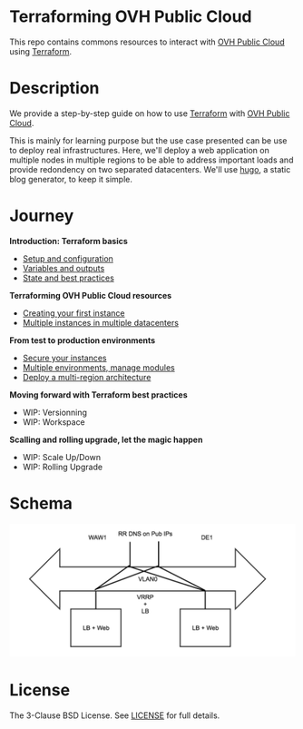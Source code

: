 # Terraforming OVH Public Cloud 

This repo contains commons resources to interact with [OVH Public Cloud](https://www.ovh.com/world/public-cloud/instances/) using [Terraform](https://www.terraform.io/). 

# Description

We provide a step-by-step guide on how to use [Terraform](https://www.terraform.io/) with [OVH Public Cloud](https://www.ovh.com/world/public-cloud/instances/).

This is mainly for learning purpose but the use case presented can be use to deploy real infrastructures. Here, we'll deploy a web application on multiple nodes in multiple regions to be able to address important loads and provide redondency on two separated datacenters. We'll use [hugo](https://gohugo.io/), a static blog generator, to keep it simple.


# Journey

**Introduction: Terraform basics**
- [Setup and configuration](./journey/0-simple-terraform/README.md)
- [Variables and outputs](./journey/1-simple-terraform-vars/README.md)
- [State and best practices](./journey/2-simple-terraform-state/README.md)

**Terraforming OVH Public Cloud resources**
- [Creating your first instance](./journey/3-create-readytouse-instance/README.md)
- [Multiple instances in multiple datacenters](./journey/4-new-region-new-provider/README.md)

**From test to production environments**
- [Secure your instances](./journey/5-private-instances/README.md)
- [Multiple environments, manage modules](./journey/6-intro-modules/README.md)
- [Deploy a multi-region architecture](./journey/7-multiregion/README.md)

**Moving forward with Terraform best practices**
- WIP: Versionning
- WIP: Workspace

**Scalling and rolling upgrade, let the magic happen**
- WIP: Scale Up/Down
- WIP: Rolling Upgrade

# Schema

![Architecture](./statics/architecture.png "Achitecture")

# License

The 3-Clause BSD License. See [LICENSE](./LICENSE) for full details.

